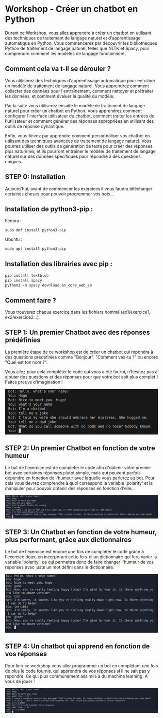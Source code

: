 # **Workshop - Créer un chatbot en Python**

Durant ce Workshop, vous allez apprendre à créer un chatbot en utilisant des techniques de traitement de langage naturel et d'apprentissage automatique en Python. Vous commencerez par découvrir les bibliothèques Python de traitement de langage naturel, telles que NLTK et Spacy, pour comprendre comment les modèles de langage fonctionnent.

## **Comment cela va t-il se dérouler ?**

Vous utiliserez des techniques d'apprentissage automatique pour entraîner un modèle de traitement de langage naturel. Vous apprendrez comment collecter des données pour l'entraînement, comment nettoyer et prétraiter les données, et comment évaluer la qualité du modèle.

Par la suite vous utiliserez ensuite le modèle de traitement de langage naturel pour créer un chatbot en Python. Vous apprendrez comment configurer l'interface utilisateur du chatbot, comment traiter les entrées de l'utilisateur et comment générer des réponses appropriées en utilisant des outils de réponse dynamique.

Enfin, vous finirez par apprendre comment personnaliser vos chatbot en utilisant des techniques avancées de traitement de langage naturel. Vous pourrez utiliser des outils de génération de texte pour créer des réponses plus naturelles, et ils pourront entraîner le modèle de traitement de langage naturel sur des données spécifiques pour répondre à des questions uniques.

## **STEP 0: Installation**

Aujourd'hui, avant de commencer les exercices il vous faudra télécharger certaines choses pour pouvoir programmer vos bots...

## Installation de python3-pip :

Fedora : 
```
sudo dnf install python3-pip
```

Ubuntu :
```
sudo apt install python3-pip
```

## Installation des librairies avec pip :

```
pip install textblob
pip install spacy
python3 -m spacy download en_core_web_sm
```

## **Comment faire ?**
Vous trouverez chaque exercice dans les fichiers nommé (ex1/exercice1, ex2/exercice2...).

## **STEP 1: Un premier Chatbot avec des réponses prédéfinies**

La première étape de ce workshop est de créer un chatbot qui répondra à des questions prédéfinies comme "Bonjour", "Comment vas-tu ?" ou encore "Quel est ton nom ?".

Vous allez pour cela compléter le code qui vous a été fourni, n'hésitez pas à ajouter des questions et des réponses pour que votre bot soit plus complet ! Faites preuve d'imagination !

![ex1](ex1/ex1_screen.png)

## **STEP 2: Un premier Chatbot en fonction de votre humeur**

Le but de l'exercice est de completer le code afin d'obtenir votre premier bot avec certaines réponses plutot simple, mais qui peuvent parfois dépendre en fonction de l'humeur avec laquelle vous parlerez au bot. Pour cela vous devrez comprendre à quoi correspond la variable 'polarity' et la manipuler pour pouvoir obtenir des réponses en fonction d'elle...

![ex2](ex2/ex2_screen.png)

## **STEP 3: Un Chatbot en fonction de votre humeur, plus performant, grâce aux dictionnaires**

Le but de l'exercice est encore une fois de compléter le code grâce à l'exercice deux, en incorporant cette fois-ci un dictionnaire qui fera varier la variable 'polarity', ce qui permettra donc de faire changer l'humeur de vos réponses avec juste un mot défini dans le dictionnaire.

![ex3](ex3/ex3_screen.png)

## **STEP 4: Un chatbot qui apprend en fonction de vos réponses**

Pour finir ce workshop vous aller programmer un bot en complétant une fois de plus le code fournis, qui apprendra de vos réponses si il ne sait pas y répondre. Ce qui plus communément assimilé à du machine learning. À vous de jouer !

![ex4](ex4/ex4_screen.png)